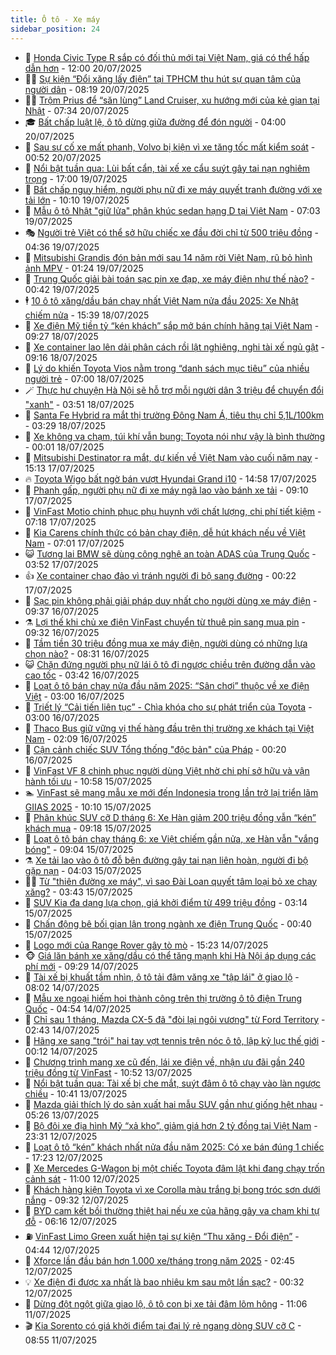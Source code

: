 ```yaml
---
title: Ô tô - Xe máy
sidebar_position: 24
---
```


<!-- dantri-o-to-xe-may:START -->
- 🤡 [Honda Civic Type R sắp có đối thủ mới tại Việt Nam, giá có thể hấp dẫn hơn](https://dantri.com.vn/o-to-xe-may/honda-civic-type-r-sap-co-doi-thu-moi-tai-viet-nam-gia-co-the-hap-dan-hon-20250720095125986.htm) - 12:00 20/07/2025
- 🧑‍💻 [Sự kiện “Đổi xăng lấy điện” tại TPHCM thu hút sự quan tâm của người dân](https://dantri.com.vn/o-to-xe-may/su-kien-doi-xang-lay-dien-tai-tphcm-thu-hut-su-quan-tam-cua-nguoi-dan-20250720142823597.htm) - 08:19 20/07/2025
- 🧑‍💻 [Trộm Prius để “săn lùng” Land Cruiser, xu hướng mới của kẻ gian tại Nhật](https://dantri.com.vn/o-to-xe-may/trom-prius-de-san-lung-land-cruiser-xu-huong-moi-cua-ke-gian-tai-nhat-20250720114109200.htm) - 07:34 20/07/2025
- 🎓 [Bất chấp luật lệ, ô tô dừng giữa đường để đón người](https://dantri.com.vn/o-to-xe-may/bat-chap-luat-le-o-to-dung-giua-duong-de-don-nguoi-20250720010216116.htm) - 04:00 20/07/2025
- 🌊 [Sau sự cố xe mất phanh, Volvo bị kiện vì xe tăng tốc mất kiểm soát](https://dantri.com.vn/o-to-xe-may/sau-su-co-xe-mat-phanh-volvo-bi-kien-vi-xe-tang-toc-mat-kiem-soat-20250719153724166.htm) - 00:52 20/07/2025
- 🥷 [Nổi bật tuần qua: Lùi bất cẩn, tài xế xe cẩu suýt gây tai nạn nghiêm trọng](https://dantri.com.vn/o-to-xe-may/noi-bat-tuan-qua-lui-bat-can-tai-xe-xe-cau-suyt-gay-tai-nan-nghiem-trong-20250719220025077.htm) - 17:00 19/07/2025
- 🤩 [Bất chấp nguy hiểm, người phụ nữ đi xe máy quyết tranh đường với xe tải lớn](https://dantri.com.vn/o-to-xe-may/bat-chap-nguy-hiem-nguoi-phu-nu-di-xe-may-quyet-tranh-duong-voi-xe-tai-lon-20250719144638161.htm) - 10:10 19/07/2025
- 🫶 [Mẫu ô tô Nhật &quot;giữ lửa&quot; phân khúc sedan hạng D tại Việt Nam](https://dantri.com.vn/o-to-xe-may/mau-o-to-nhat-giu-lua-phan-khuc-sedan-hang-d-tai-viet-nam-20250719113935483.htm) - 07:03 19/07/2025
- 🎭 [Người trẻ Việt có thể sở hữu chiếc xe đầu đời chỉ từ 500 triệu đồng](https://dantri.com.vn/o-to-xe-may/nguoi-tre-viet-co-the-so-huu-chiec-xe-dau-doi-chi-tu-500-trieu-dong-20250719105000478.htm) - 04:36 19/07/2025
- 🌁 [Mitsubishi Grandis đón bản mới sau 14 năm rời Việt Nam, rũ bỏ hình ảnh MPV](https://dantri.com.vn/o-to-xe-may/mitsubishi-grandis-don-ban-moi-sau-14-nam-roi-viet-nam-ru-bo-hinh-anh-mpv-20250719082209070.htm) - 01:24 19/07/2025
- 🦩 [Trung Quốc giải bài toán sạc pin xe đạp, xe máy điện như thế nào?](https://dantri.com.vn/o-to-xe-may/trung-quoc-giai-bai-toan-sac-pin-xe-dap-xe-may-dien-nhu-the-nao-20250718174001475.htm) - 00:42 19/07/2025
- 🕴 [10 ô tô xăng/dầu bán chạy nhất Việt Nam nửa đầu 2025: Xe Nhật chiếm nửa](https://dantri.com.vn/o-to-xe-may/10-o-to-xangdau-ban-chay-nhat-viet-nam-nua-dau-2025-xe-nhat-chiem-nua-20250718165110117.htm) - 15:39 18/07/2025
- 🎡 [Xe điện Mỹ tiền tỷ “kén khách” sắp mở bán chính hãng tại Việt Nam](https://dantri.com.vn/o-to-xe-may/xe-dien-my-tien-ty-ken-khach-sap-mo-ban-chinh-hang-tai-viet-nam-20250718155323792.htm) - 09:27 18/07/2025
- 📝 [Xe container lao lên dải phân cách rồi lật nghiêng, nghi tài xế ngủ gật](https://dantri.com.vn/o-to-xe-may/xe-container-lao-len-dai-phan-cach-roi-lat-nghieng-nghi-tai-xe-ngu-gat-20250718152450128.htm) - 09:16 18/07/2025
- 🧐 [Lý do khiến Toyota Vios nằm trong “danh sách mục tiêu” của nhiều người trẻ](https://dantri.com.vn/o-to-xe-may/ly-do-khien-toyota-vios-nam-trong-danh-sach-muc-tieu-cua-nhieu-nguoi-tre-20250718114310831.htm) - 07:00 18/07/2025
- 🪄 [Thực hư chuyện Hà Nội sẽ hỗ trợ mỗi người dân 3 triệu để chuyển đổi &quot;xanh&quot;](https://dantri.com.vn/o-to-xe-may/thuc-hu-chuyen-ha-noi-se-ho-tro-moi-nguoi-dan-3-trieu-de-chuyen-doi-xanh-20250718104336664.htm) - 03:51 18/07/2025
- 🧰 [Santa Fe Hybrid ra mắt thị trường Đông Nam Á, tiêu thụ chỉ 5,1L/100km](https://dantri.com.vn/o-to-xe-may/santa-fe-hybrid-ra-mat-thi-truong-dong-nam-a-tieu-thu-chi-51l100km-20250718095256889.htm) - 03:29 18/07/2025
- 🚀 [Xe không va chạm, túi khí vẫn bung: Toyota nói như vậy là bình thường](https://dantri.com.vn/o-to-xe-may/xe-khong-va-cham-tui-khi-van-bung-toyota-noi-nhu-vay-la-binh-thuong-20250717164608796.htm) - 00:01 18/07/2025
- 💪 [Mitsubishi Destinator ra mắt, dự kiến về Việt Nam vào cuối năm nay](https://dantri.com.vn/o-to-xe-may/mitsubishi-destinator-ra-mat-du-kien-ve-viet-nam-vao-cuoi-nam-nay-20250717221126055.htm) - 15:13 17/07/2025
- 🔥 [Toyota Wigo bất ngờ bán vượt Hyundai Grand i10](https://dantri.com.vn/o-to-xe-may/toyota-wigo-bat-ngo-ban-vuot-hyundai-grand-i10-20250717124312486.htm) - 14:58 17/07/2025
- 🐲 [Phanh gấp, người phụ nữ đi xe máy ngã lao vào bánh xe tải](https://dantri.com.vn/o-to-xe-may/phanh-gap-nguoi-phu-nu-di-xe-may-nga-lao-vao-banh-xe-tai-20250717151641310.htm) - 09:10 17/07/2025
- 🌋 [VinFast Motio chinh phục phụ huynh với chất lượng, chi phí tiết kiệm](https://dantri.com.vn/o-to-xe-may/vinfast-motio-chinh-phuc-phu-huynh-voi-chat-luong-chi-phi-tiet-kiem-20250717140936567.htm) - 07:18 17/07/2025
- 🤩 [Kia Carens chính thức có bản chạy điện, dễ hút khách nếu về Việt Nam](https://dantri.com.vn/o-to-xe-may/kia-carens-chinh-thuc-co-ban-chay-dien-de-hut-khach-neu-ve-viet-nam-20250717120838658.htm) - 07:01 17/07/2025
- 😺 [Tương lai BMW sẽ dùng công nghệ an toàn ADAS của Trung Quốc](https://dantri.com.vn/o-to-xe-may/tuong-lai-bmw-se-dung-cong-nghe-an-toan-adas-cua-trung-quoc-20250717095336565.htm) - 03:52 17/07/2025
- 👍 [Xe container chao đảo vì tránh người đi bộ sang đường](https://dantri.com.vn/o-to-xe-may/xe-container-chao-dao-vi-tranh-nguoi-di-bo-sang-duong-20250716183934970.htm) - 00:22 17/07/2025
- 🎃 [Sạc pin không phải giải pháp duy nhất cho người dùng xe máy điện](https://dantri.com.vn/o-to-xe-may/sac-pin-khong-phai-giai-phap-duy-nhat-cho-nguoi-dung-xe-may-dien-20250716160015328.htm) - 09:37 16/07/2025
- ⚗️ [Lợi thế khi chủ xe điện VinFast chuyển từ thuê pin sang mua pin](https://dantri.com.vn/o-to-xe-may/loi-the-khi-chu-xe-dien-vinfast-chuyen-tu-thue-pin-sang-mua-pin-20250716162725995.htm) - 09:32 16/07/2025
- 🦄 [Tầm tiền 30 triệu đồng mua xe máy điện, người dùng có những lựa chọn nào?](https://dantri.com.vn/o-to-xe-may/tam-tien-30-trieu-dong-mua-xe-may-dien-nguoi-dung-co-nhung-lua-chon-nao-20250716120132183.htm) - 08:31 16/07/2025
- 😺 [Chặn đứng người phụ nữ lái ô tô đi ngược chiều trên đường dẫn vào cao tốc](https://dantri.com.vn/o-to-xe-may/chan-dung-nguoi-phu-nu-lai-o-to-di-nguoc-chieu-tren-duong-dan-vao-cao-toc-20250716103449592.htm) - 03:42 16/07/2025
- 💼 [Loạt ô tô bán chạy nửa đầu năm 2025: “Sân chơi” thuộc về xe điện Việt](https://dantri.com.vn/o-to-xe-may/loat-o-to-ban-chay-nua-dau-nam-2025-san-choi-thuoc-ve-xe-dien-viet-20250716090308007.htm) - 03:00 16/07/2025
- 💃 [Triết lý “Cải tiến liên tục”  - Chìa khóa cho sự phát triển của Toyota](https://dantri.com.vn/o-to-xe-may/triet-ly-cai-tien-lien-tuc-chia-khoa-cho-su-phat-trien-cua-toyota-20250715112753103.htm) - 03:00 16/07/2025
- 🚀 [Thaco Bus giữ vững vị thế hàng đầu trên thị trường xe khách tại Việt Nam](https://dantri.com.vn/o-to-xe-may/thaco-bus-giu-vung-vi-the-hang-dau-tren-thi-truong-xe-khach-tai-viet-nam-20250716090207588.htm) - 02:09 16/07/2025
- 🤩 [Cận cảnh chiếc SUV Tổng thống &quot;độc bản&quot; của Pháp](https://dantri.com.vn/o-to-xe-may/can-canh-chiec-suv-tong-thong-doc-ban-cua-phap-20250716015231846.htm) - 00:20 16/07/2025
- 💪 [VinFast VF 8 chinh phục người dùng Việt nhờ chi phí sở hữu và vận hành tối ưu](https://dantri.com.vn/o-to-xe-may/vinfast-vf-8-chinh-phuc-nguoi-dung-viet-nho-chi-phi-so-huu-va-van-hanh-toi-uu-20250715174429943.htm) - 10:58 15/07/2025
- 🏊 [VinFast sẽ mang mẫu xe mới đến Indonesia trong lần trở lại triển lãm GIIAS 2025](https://dantri.com.vn/o-to-xe-may/vinfast-se-mang-mau-xe-moi-den-indonesia-trong-lan-tro-lai-trien-lam-giias-2025-20250715170515648.htm) - 10:10 15/07/2025
- 💄 [Phân khúc SUV cỡ D tháng 6: Xe Hàn giảm 200 triệu đồng vẫn “kén” khách mua](https://dantri.com.vn/o-to-xe-may/phan-khuc-suv-co-d-thang-6-xe-han-giam-200-trieu-dong-van-ken-khach-mua-20250715115907545.htm) - 09:18 15/07/2025
- 👺 [Loạt ô tô bán chạy tháng 6: xe Việt chiếm gần nửa, xe Hàn vẫn &quot;vắng bóng&quot;](https://dantri.com.vn/o-to-xe-may/loat-o-to-ban-chay-thang-6-xe-viet-chiem-gan-nua-xe-han-van-vang-bong-20250715111457340.htm) - 09:04 15/07/2025
- ⚗️ [Xe tải lao vào ô tô đỗ bên đường gây tai nạn liên hoàn, người đi bộ gặp nạn](https://dantri.com.vn/o-to-xe-may/xe-tai-lao-vao-o-to-do-ben-duong-gay-tai-nan-lien-hoan-nguoi-di-bo-gap-nan-20250715092507844.htm) - 04:03 15/07/2025
- 🧑‍🏫 [Từ &quot;thiên đường xe máy&quot;, vì sao Đài Loan quyết tâm loại bỏ xe chạy xăng?](https://dantri.com.vn/o-to-xe-may/tu-thien-duong-xe-may-vi-sao-dai-loan-quyet-tam-loai-bo-xe-chay-xang-20250715101419925.htm) - 03:43 15/07/2025
- 🦒 [SUV Kia đa dạng lựa chọn, giá khởi điểm từ 499 triệu đồng](https://dantri.com.vn/o-to-xe-may/suv-kia-da-dang-lua-chon-gia-khoi-diem-tu-499-trieu-dong-20250715100940583.htm) - 03:14 15/07/2025
- 🐘 [Chấn động bê bối gian lận trong ngành xe điện Trung Quốc](https://dantri.com.vn/o-to-xe-may/chan-dong-be-boi-gian-lan-trong-nganh-xe-dien-trung-quoc-20250715000037374.htm) - 00:40 15/07/2025
- 🧠 [Logo mới của Range Rover gây tò mò](https://dantri.com.vn/o-to-xe-may/logo-moi-cua-range-rover-gay-to-mo-20250714171508659.htm) - 15:23 14/07/2025
- 🐵 [Giá lăn bánh xe xăng/dầu có thể tăng mạnh khi Hà Nội áp dụng các phí mới](https://dantri.com.vn/o-to-xe-may/gia-lan-banh-xe-xangdau-co-the-tang-manh-khi-ha-noi-ap-dung-cac-phi-moi-20250714160452599.htm) - 09:29 14/07/2025
- 🤭 [Tài xế bị khuất tầm nhìn, ô tô tải đâm văng xe &quot;tập lái&quot; ở giao lộ](https://dantri.com.vn/o-to-xe-may/tai-xe-bi-khuat-tam-nhin-o-to-tai-dam-vang-xe-tap-lai-o-giao-lo-20250714132305389.htm) - 08:02 14/07/2025
- 🤠 [Mẫu xe ngoại hiếm hoi thành công trên thị trường ô tô điện Trung Quốc](https://dantri.com.vn/o-to-xe-may/mau-xe-ngoai-hiem-hoi-thanh-cong-tren-thi-truong-o-to-dien-trung-quoc-20250714103006236.htm) - 04:54 14/07/2025
- 🫶 [Chỉ sau 1 tháng, Mazda CX-5 đã &quot;đòi lại ngôi vương&quot; từ Ford Territory](https://dantri.com.vn/o-to-xe-may/chi-sau-1-thang-mazda-cx-5-da-doi-lai-ngoi-vuong-tu-ford-territory-20250714091145996.htm) - 02:43 14/07/2025
- 🚀 [Hãng xe sang &quot;trói&quot; hai tay vợt tennis trên nóc ô tô, lập kỷ lục thế giới](https://dantri.com.vn/o-to-xe-may/hang-xe-sang-troi-hai-tay-vot-tennis-tren-noc-o-to-lap-ky-luc-the-gioi-20250714013615242.htm) - 00:12 14/07/2025
- 🎊 [Chương trình mang xe cũ đến, lái xe điện về, nhận ưu đãi gần 240 triệu đồng từ VinFast](https://dantri.com.vn/o-to-xe-may/chuong-trinh-mang-xe-cu-den-lai-xe-dien-ve-nhan-uu-dai-gan-240-trieu-dong-tu-vinfast-20250713174438732.htm) - 10:52 13/07/2025
- 🦄 [Nổi bật tuần qua: Tài xế bị che mắt, suýt đâm ô tô chạy vào làn ngược chiều](https://dantri.com.vn/o-to-xe-may/noi-bat-tuan-qua-tai-xe-bi-che-mat-suyt-dam-o-to-chay-vao-lan-nguoc-chieu-20250713173433891.htm) - 10:41 13/07/2025
- 🥷 [Mazda giải thích lý do sản xuất hai mẫu SUV gần như giống hệt nhau](https://dantri.com.vn/o-to-xe-may/mazda-giai-thich-ly-do-san-xuat-hai-mau-suv-gan-nhu-giong-het-nhau-20250713003059583.htm) - 05:26 13/07/2025
- 🦏 [Bộ đôi xe địa hình Mỹ “xả kho”, giảm giá hơn 2 tỷ đồng tại Việt Nam](https://dantri.com.vn/o-to-xe-may/bo-doi-xe-dia-hinh-my-xa-kho-giam-gia-hon-2-ty-dong-tai-viet-nam-20250712175101956.htm) - 23:31 12/07/2025
- 🤗 [Loạt ô tô “kén” khách nhất nửa đầu năm 2025: Có xe bán đúng 1 chiếc](https://dantri.com.vn/o-to-xe-may/loat-o-to-ken-khach-nhat-nua-dau-nam-2025-co-xe-ban-dung-1-chiec-20250712143159558.htm) - 17:23 12/07/2025
- 🐲 [Xe Mercedes G-Wagon bị một chiếc Toyota đâm lật khi đang chạy trốn cảnh sát](https://dantri.com.vn/o-to-xe-may/xe-mercedes-g-wagon-bi-mot-chiec-toyota-dam-lat-khi-dang-chay-tron-canh-sat-20250712130513298.htm) - 11:00 12/07/2025
- 🤭 [Khách hàng kiện Toyota vì xe Corolla màu trắng bị bong tróc sơn dưới nắng](https://dantri.com.vn/o-to-xe-may/khach-hang-kien-toyota-vi-xe-corolla-mau-trang-bi-bong-troc-son-duoi-nang-20250712122507248.htm) - 09:32 12/07/2025
- 🐻 [BYD cam kết bồi thường thiệt hại nếu xe của hãng gây va chạm khi tự đỗ](https://dantri.com.vn/o-to-xe-may/byd-cam-ket-boi-thuong-thiet-hai-neu-xe-cua-hang-gay-va-cham-khi-tu-do-20250712114826354.htm) - 06:16 12/07/2025
- ⛽️ [VinFast Limo Green xuất hiện tại sự kiện “Thu xăng - Đổi điện”](https://dantri.com.vn/o-to-xe-may/vinfast-limo-green-xuat-hien-tai-su-kien-thu-xang-doi-dien-20250712113519721.htm) - 04:44 12/07/2025
- 🫣 [Xforce lần đầu bán hơn 1.000 xe/tháng trong năm 2025](https://dantri.com.vn/o-to-xe-may/xforce-lan-dau-ban-hon-1000-xethang-trong-nam-2025-20250711112044782.htm) - 02:45 12/07/2025
- 💡 [Xe điện đi được xa nhất là bao nhiêu km sau một lần sạc?](https://dantri.com.vn/o-to-xe-may/xe-dien-di-duoc-xa-nhat-la-bao-nhieu-km-sau-mot-lan-sac-20250712000340120.htm) - 00:32 12/07/2025
- 💪 [Dừng đột ngột giữa giao lộ, ô tô con bị xe tải đâm lõm hông](https://dantri.com.vn/o-to-xe-may/dung-dot-ngot-giua-giao-lo-o-to-con-bi-xe-tai-dam-lom-hong-20250711163722106.htm) - 11:06 11/07/2025
- 🎬 [Kia Sorento có giá khởi điểm tại đại lý rẻ ngang dòng SUV cỡ C](https://dantri.com.vn/o-to-xe-may/kia-sorento-co-gia-khoi-diem-tai-dai-ly-re-ngang-dong-suv-co-c-20250711122305992.htm) - 08:55 11/07/2025<!-- dantri-o-to-xe-may:END -->
